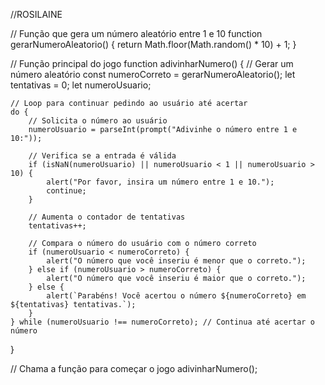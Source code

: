 //ROSILAINE

// Função que gera um número aleatório entre 1 e 10
function gerarNumeroAleatorio() {
    return Math.floor(Math.random() * 10) + 1;
}

// Função principal do jogo
function adivinharNumero() {
    // Gerar um número aleatório
    const numeroCorreto = gerarNumeroAleatorio();
    let tentativas = 0;
    let numeroUsuario;

    // Loop para continuar pedindo ao usuário até acertar
    do {
        // Solicita o número ao usuário
        numeroUsuario = parseInt(prompt("Adivinhe o número entre 1 e 10:"));

        // Verifica se a entrada é válida
        if (isNaN(numeroUsuario) || numeroUsuario < 1 || numeroUsuario > 10) {
            alert("Por favor, insira um número entre 1 e 10.");
            continue;
        }

        // Aumenta o contador de tentativas
        tentativas++;

        // Compara o número do usuário com o número correto
        if (numeroUsuario < numeroCorreto) {
            alert("O número que você inseriu é menor que o correto.");
        } else if (numeroUsuario > numeroCorreto) {
            alert("O número que você inseriu é maior que o correto.");
        } else {
            alert(`Parabéns! Você acertou o número ${numeroCorreto} em ${tentativas} tentativas.`);
        }
    } while (numeroUsuario !== numeroCorreto); // Continua até acertar o número
}

// Chama a função para começar o jogo
adivinharNumero();

